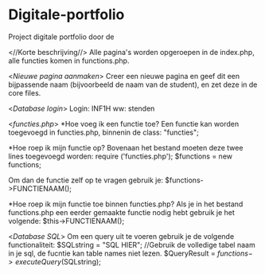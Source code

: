 # Digitale-portfolio
Project digitale portfolio door de 

<//Korte beschrijving//>
Alle pagina's worden opgeroepen in de index.php, alle functies komen in functions.php.

<*Nieuwe pagina aanmaken*>
Creer een nieuwe pagina en geef dit een bijpassende naam (bijvoorbeeld de naam van de student), en zet deze in de core files.

<*Database login*>
Login: INF1H
ww: stenden

<*functies.php*>
*Hoe voeg ik een functie toe?
Een functie kan worden toegevoegd in functies.php, binnenin de class: "functies";

*Hoe roep ik mijn functie op?
Bovenaan het bestand moeten deze twee lines toegevoegd worden:
require ('functies.php');
$functions = new functions;

Om dan de functie zelf op te vragen gebruik je:
$functions->FUNCTIENAAM();

*Hoe roep ik mijn functie toe binnen functies.php?
Als je in het bestand functions.php een eerder gemaakte functie nodig hebt gebruik je het volgende:
$this->FUNCTIENAAM();

<*Database SQL*>
Om een query uit te voeren gebruik je de volgende functionaliteit:
$SQLstring = "SQL HIER"; //Gebruik de volledige tabel naam in je sql, de fucntie kan table names niet lezen.
$QueryResult = $functions->executeQuery($SQLstring);